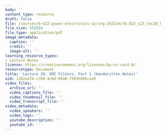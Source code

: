 ```yaml
---
body: ''
content_type: resource
draft: false
file: /courses/6-622-power-electronics-spring-2023/mit6_622_s23_lec28_hand.pdf
file_size: 551914
file_type: application/pdf
image_metadata:
  caption: ''
  credit: ''
  image-alt: ''
learning_resource_types:
- Lecture Notes
license: https://creativecommons.org/licenses/by-nc-sa/4.0/
resourcetype: Document
title: 'Lecture 28: EMI Filters, Part 1 (Handwritten Notes)'
uid: 1182ea74-c769-4c8d-89a0-f369504bcaa9
video_files:
  archive_url: ''
  video_captions_file: ''
  video_thumbnail_file: ''
  video_transcript_file: ''
video_metadata:
  video_speakers: ''
  video_tags: ''
  youtube_description: ''
  youtube_id: ''
---
```

